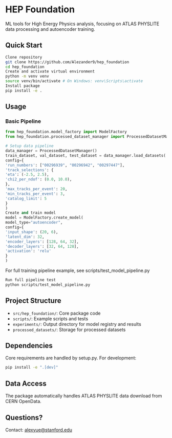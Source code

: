 # HEP Foundation

ML tools for High Energy Physics analysis, focusing on ATLAS PHYSLITE data processing and autoencoder training.

## Quick Start
```bash
Clone repository
git clone https://github.com/Alezander9/hep_foundation
cd hep_foundation
Create and activate virtual environment
python -m venv venv
source venv/bin/activate # On Windows: venv\Scripts\activate
Install package
pip install -e .
```

## Usage

### Basic Pipeline
```python
from hep_foundation.model_factory import ModelFactory
from hep_foundation.processed_dataset_manager import ProcessedDatasetManager

# Setup data pipeline
data_manager = ProcessedDatasetManager()
train_dataset, val_dataset, test_dataset = data_manager.load_datasets(
config={
'run_numbers': ["00296939", "00296942", "00297447"],
'track_selections': {
'eta': (-2.5, 2.5),
'chi2_per_ndof': (0.0, 10.0),
},
'max_tracks_per_event': 20,
'min_tracks_per_event': 3,
'catalog_limit': 5
}
)
Create and train model
model = ModelFactory.create_model(
model_type="autoencoder",
config={
'input_shape': (20, 6),
'latent_dim': 32,
'encoder_layers': [128, 64, 32],
'decoder_layers': [32, 64, 128],
'activation': 'relu'
}
)
```
For full training pipeline example, see scripts/test_model_pipeline.py
```bash
Run full pipeline test
python scripts/test_model_pipeline.py
```

## Project Structure
- `src/hep_foundation/`: Core package code
- `scripts/`: Example scripts and tests
- `experiments/`: Output directory for model registry and results
- `processed_datasets/`: Storage for processed datasets

## Dependencies
Core requirements are handled by setup.py. For development:

```bash
pip install -e ".[dev]"
```

## Data Access
The package automatically handles ATLAS PHYSLITE data download from CERN OpenData.

## Questions?
Contact: alexyue@stanford.edu